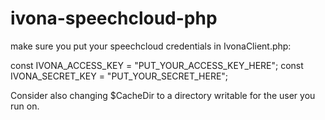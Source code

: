 # ivona-speechcloud-php

make sure you put your speechcloud credentials in IvonaClient.php:

const   IVONA_ACCESS_KEY = "PUT_YOUR_ACCESS_KEY_HERE";
const   IVONA_SECRET_KEY = "PUT_YOUR_SECRET_HERE";

Consider also changing $CacheDir to a directory writable for the user you run on.

